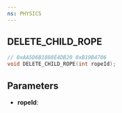```yaml
---
ns: PHYSICS
---
```

## DELETE_CHILD_ROPE

```c
// 0xAA5D6B1888E4DB20 0xB19B4706
void DELETE_CHILD_ROPE(int ropeId);
```


## Parameters
* **ropeId**:

